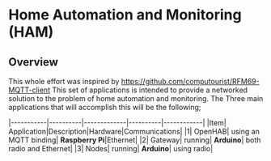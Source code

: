 # Home Automation and Monitoring (HAM)
## Overview
This whole effort was inspired by https://github.com/computourist/RFM69-MQTT-client
This set of applications is intended to provide a networked solution to the problem of home automation and monitoring. The Three main applications that will accomplish this will be the following;

|-----------|----------|-------------|----------|------------|
|Item| Application|Description|Hardware|Communications| 
|1| OpenHAB| using an MQTT binding| <b>Raspberry Pi</b>|Ethernet|
|2| Gateway| running| <b>Arduino</b>| both radio and Ethernet|
|3| Nodes| running| <b>Arduino</b>| using radio|

